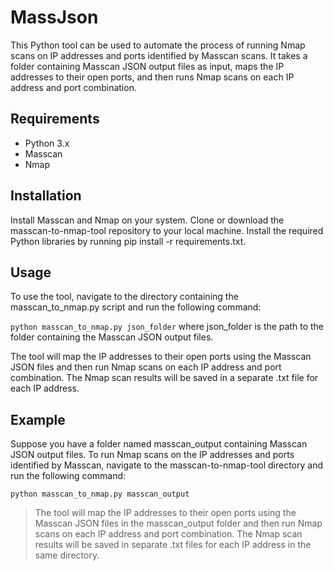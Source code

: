 # MassJson

This Python tool can be used to automate the process of running Nmap scans on IP addresses and ports identified by Masscan scans. It takes a folder containing Masscan JSON output files as input, maps the IP addresses to their open ports, and then runs Nmap scans on each IP address and port combination.

## Requirements
* Python 3.x
* Masscan
* Nmap

## Installation
Install Masscan and Nmap on your system.
Clone or download the masscan-to-nmap-tool repository to your local machine.
Install the required Python libraries by running pip install -r requirements.txt.

## Usage
To use the tool, navigate to the directory containing the masscan_to_nmap.py script and run the following command:

` python masscan_to_nmap.py json_folder `
where json_folder is the path to the folder containing the Masscan JSON output files.

The tool will map the IP addresses to their open ports using the Masscan JSON files and then run Nmap scans on each IP address and port combination. The Nmap scan results will be saved in a separate .txt file for each IP address.

## Example
Suppose you have a folder named masscan_output containing Masscan JSON output files. To run Nmap scans on the IP addresses and ports identified by Masscan, navigate to the masscan-to-nmap-tool directory and run the following command:

` python masscan_to_nmap.py masscan_output `

>The tool will map the IP addresses to their open ports using the Masscan JSON files in the masscan_output folder and then run Nmap scans on each IP address and port combination. The Nmap scan results will be saved in separate .txt files for each IP address in the same directory.
